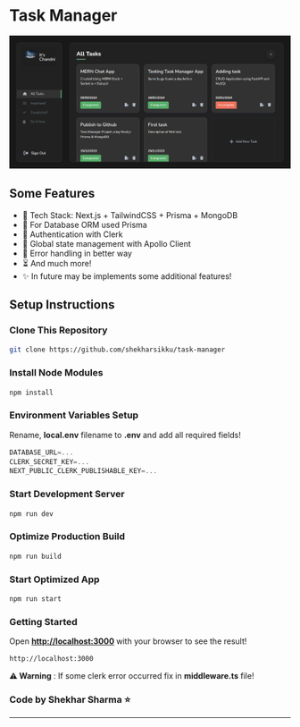 # Task Manager

![Demo App](/public/demo.png)

## Some Features

- 🌟 Tech Stack: Next.js + TailwindCSS + Prisma + MongoDB
- 📝 For Database ORM used Prisma
- 🎃 Authentication with Clerk
- 🚀 Global state management with Apollo Client
- 🐞 Error handling in better way
- ⏳ And much more!
- ✨ In future may be implements some additional features!

## Setup Instructions

### Clone This Repository

```bash
git clone https://github.com/shekharsikku/task-manager
```

### Install Node Modules

```bash
npm install
```

### Environment Variables Setup

Rename, **local.env** filename to **.env** and add all required fields!

```js
DATABASE_URL=...
CLERK_SECRET_KEY=...
NEXT_PUBLIC_CLERK_PUBLISHABLE_KEY=...
```

### Start Development Server

```bash
npm run dev
```

### Optimize Production Build

```bash
npm run build
```

### Start Optimized App

```bash
npm run start
```

### Getting Started

Open [**http://localhost:3000**](http://localhost:3000) with your browser to see the result!

```bash
http://localhost:3000
```

**⚠️ Warning** : If some clerk error occurred fix in **middleware.ts** file!

### Code by **Shekhar Sharma ⭐**

---
